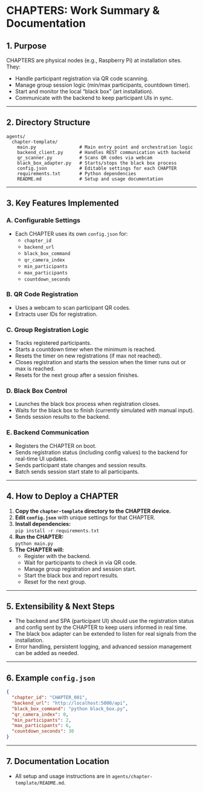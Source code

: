 # CHAPTERS: Work Summary & Documentation

## 1. Purpose
CHAPTERS are physical nodes (e.g., Raspberry Pi) at installation sites. They:
- Handle participant registration via QR code scanning.
- Manage group session logic (min/max participants, countdown timer).
- Start and monitor the local “black box” (art installation).
- Communicate with the backend to keep participant UIs in sync.

---

## 2. Directory Structure

```
agents/
  chapter-template/
    main.py                # Main entry point and orchestration logic
    backend_client.py      # Handles REST communication with backend
    qr_scanner.py          # Scans QR codes via webcam
    black_box_adapter.py   # Starts/stops the black box process
    config.json            # Editable settings for each CHAPTER
    requirements.txt       # Python dependencies
    README.md              # Setup and usage documentation
```

---

## 3. Key Features Implemented

### A. Configurable Settings
- Each CHAPTER uses its own `config.json` for:
  - `chapter_id`
  - `backend_url`
  - `black_box_command`
  - `qr_camera_index`
  - `min_participants`
  - `max_participants`
  - `countdown_seconds`

### B. QR Code Registration
- Uses a webcam to scan participant QR codes.
- Extracts user IDs for registration.

### C. Group Registration Logic
- Tracks registered participants.
- Starts a countdown timer when the minimum is reached.
- Resets the timer on new registrations (if max not reached).
- Closes registration and starts the session when the timer runs out or max is reached.
- Resets for the next group after a session finishes.

### D. Black Box Control
- Launches the black box process when registration closes.
- Waits for the black box to finish (currently simulated with manual input).
- Sends session results to the backend.

### E. Backend Communication
- Registers the CHAPTER on boot.
- Sends registration status (including config values) to the backend for real-time UI updates.
- Sends participant state changes and session results.
- Batch sends session start state to all participants.

---

## 4. How to Deploy a CHAPTER

1. **Copy the `chapter-template` directory to the CHAPTER device.**
2. **Edit `config.json`** with unique settings for that CHAPTER.
3. **Install dependencies:**  
   `pip install -r requirements.txt`
4. **Run the CHAPTER:**  
   `python main.py`
5. **The CHAPTER will:**
   - Register with the backend.
   - Wait for participants to check in via QR code.
   - Manage group registration and session start.
   - Start the black box and report results.
   - Reset for the next group.

---

## 5. Extensibility & Next Steps

- The backend and SPA (participant UI) should use the registration status and config sent by the CHAPTER to keep users informed in real time.
- The black box adapter can be extended to listen for real signals from the installation.
- Error handling, persistent logging, and advanced session management can be added as needed.

---

## 6. Example `config.json`

```json
{
  "chapter_id": "CHAPTER_001",
  "backend_url": "http://localhost:5000/api",
  "black_box_command": "python black_box.py",
  "qr_camera_index": 0,
  "min_participants": 2,
  "max_participants": 6,
  "countdown_seconds": 30
}
```

---

## 7. Documentation Location
- All setup and usage instructions are in `agents/chapter-template/README.md`. 